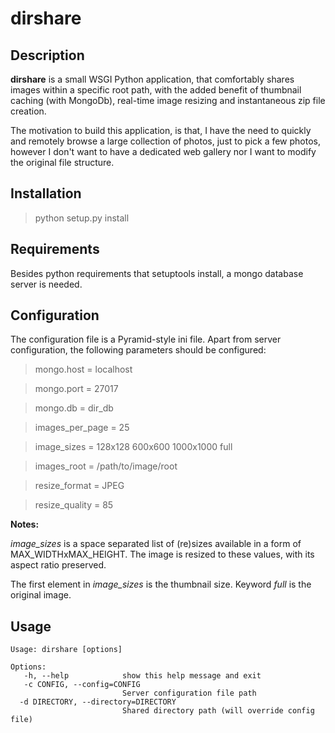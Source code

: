 dirshare
========

Description
-----------
**dirshare** is a small WSGI Python application, that comfortably shares images within a specific root path, with the added benefit of thumbnail caching (with MongoDb), real-time image resizing and instantaneous zip file creation.

The motivation to build this application, is that, I have the need to quickly and remotely browse a large collection of photos, just to pick a few photos, however I don't want to have a dedicated web gallery nor I want to modify the original file structure.


Installation
------------

> python setup.py install


Requirements
------------
Besides python requirements that setuptools install, a mongo database server is needed.


Configuration
-------------
The configuration file is a Pyramid-style ini file. Apart from server configuration, the following parameters should be configured:
> mongo.host = localhost

> mongo.port = 27017

> mongo.db = dir_db

> images_per_page = 25

> image_sizes = 128x128 600x600 1000x1000 full

> images_root = /path/to/image/root

> resize_format = JPEG

> resize_quality = 85

**Notes:**

_image\_sizes_ is a space separated list of (re)sizes available in a form of MAX\_WIDTHxMAX\_HEIGHT. The image is resized to these values, with its aspect ratio preserved.

The first element in _image\_sizes_ is the thumbnail size. Keyword _full_ is the original image.


Usage
-----
    Usage: dirshare [options]
    
    Options:
       -h, --help            show this help message and exit
       -c CONFIG, --config=CONFIG
                             Server configuration file path
      -d DIRECTORY, --directory=DIRECTORY
                             Shared directory path (will override config file)
